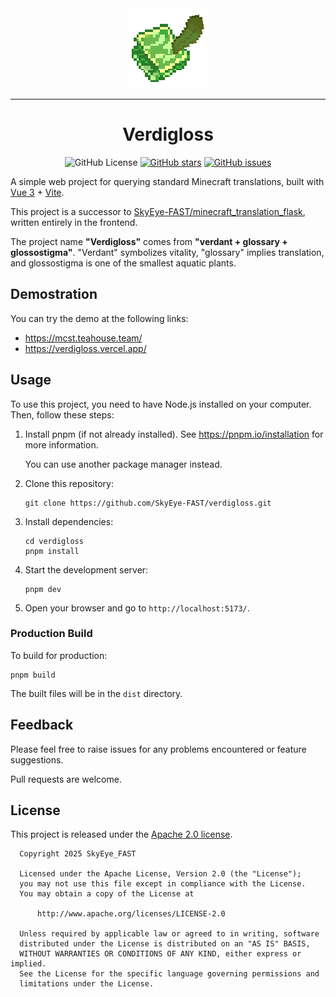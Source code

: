 <div align="center">
<img src="https://raw.githubusercontent.com/SkyEye-FAST/verdigloss/master/src/assets/images/icon.png">

----

# Verdigloss

![GitHub License](https://img.shields.io/github/license/SkyEye-FAST/verdigloss)
[![GitHub stars](https://img.shields.io/github/stars/SkyEye-FAST/verdigloss)](https://github.com/SkyEye-FAST/verdigloss/stargazers)
[![GitHub issues](https://img.shields.io/github/issues/SkyEye-FAST/verdigloss)](https://github.com/SkyEye-FAST/verdigloss/issues)
</div>

A simple web project for querying standard Minecraft translations, built with [Vue 3](https://vuejs.org/) + [Vite](https://vite.dev/).

This project is a successor to [SkyEye-FAST/minecraft_translation_flask](https://github.com/SkyEye-FAST/minecraft_translation_flask), written entirely in the frontend.

The project name **"Verdigloss"** comes from **"verdant + glossary + glossostigma"**. "Verdant" symbolizes vitality, "glossary" implies translation, and glossostigma is one of the smallest aquatic plants.

## Demostration

You can try the demo at the following links:

* <https://mcst.teahouse.team/>
* <https://verdigloss.vercel.app/>

## Usage

To use this project, you need to have Node.js installed on your computer. Then, follow these steps:

1. Install pnpm (if not already installed). See <https://pnpm.io/installation> for more information.

   You can use another package manager instead.

2. Clone this repository:

   ```shell
   git clone https://github.com/SkyEye-FAST/verdigloss.git
   ```

3. Install dependencies:

   ```shell
   cd verdigloss
   pnpm install
   ```

4. Start the development server:

   ```shell
   pnpm dev
   ```

5. Open your browser and go to `http://localhost:5173/`.

### Production Build

To build for production:

```shell
pnpm build
```

The built files will be in the `dist` directory.

## Feedback

Please feel free to raise issues for any problems encountered or feature suggestions.

Pull requests are welcome.

## License

This project is released under the [Apache 2.0 license](LICENSE).

``` text
  Copyright 2025 SkyEye_FAST

  Licensed under the Apache License, Version 2.0 (the "License");
  you may not use this file except in compliance with the License.
  You may obtain a copy of the License at

      http://www.apache.org/licenses/LICENSE-2.0

  Unless required by applicable law or agreed to in writing, software
  distributed under the License is distributed on an "AS IS" BASIS,
  WITHOUT WARRANTIES OR CONDITIONS OF ANY KIND, either express or implied.
  See the License for the specific language governing permissions and
  limitations under the License.
```
